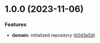 # 1.0.0 (2023-11-06)


### Features

* **domain:** initialized repository ([b043e5d](https://github.com/ClaudionorOjr/studentbus-server/commit/b043e5dc1f944174dcd9088a3c486e3253f6a76b))
